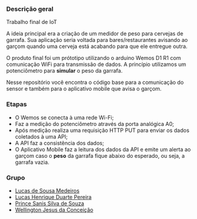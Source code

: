### Descrição geral 

Trabalho final de IoT

A ideia principal era a criação de um medidor de peso para cervejas de garrafa. Sua aplicação seria voltada para bares/restaurantes avisando ao garçom quando uma cerveja está acabando para que ele entregue outra. 

O produto final foi um prótotipo utilizando o arduino Wemos D1 R1 com comunicação WiFi para transmissão de dados. A princípio utilizamos um potenciômetro para **simular** o peso da garrafa.

Nesse repositório você encontra o código base para a comunicação do sensor e também para o aplicativo mobile que avisa o garçom.

### Etapas

- O Wemos se conecta à uma rede Wi-Fi;
- Faz a medição do potenciômetro através da porta analógica A0;
- Após medição realiza uma requisição HTTP PUT para enviar os dados coletados à uma API;
- A API faz a consistência dos dados;
- O Aplicativo Mobile faz a leitura dos dados da API e emite um alerta ao garçom caso o **peso** da garrafa fique abaixo do esperado, ou seja, a garrafa vazia.

### Grupo
- [Lucas de Sousa Medeiros](https://github.com/bylucasxdx)
- [Lucas Henrique Duarte Pereira](https://github.com/lucashdp)
- [Prince Sanis Silva de Souza](https://github.com/princesanis)
- [Wellington Jesus da Conceição](https://github.com/weto)